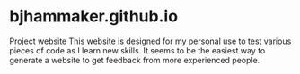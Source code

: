 # bjhammaker.github.io
Project website
This website is designed for my personal use to test various pieces of code as I learn new skills.
It seems to be the easiest way to generate a website to get feedback from more experienced people.
